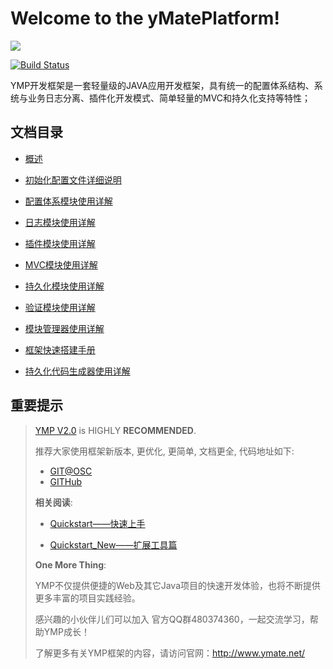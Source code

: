 # Welcome to the yMatePlatform! #

![](https://github.com/suninformation/ymateplatform/wiki/images/ymp_logo.png)

[![Build Status](https://travis-ci.org/suninformation/ymateplatform.png?branch=master)](https://travis-ci.org/suninformation/ymateplatform)

YMP开发框架是一套轻量级的JAVA应用开发框架，具有统一的配置体系结构、系统与业务日志分离、插件化开发模式、简单轻量的MVC和持久化支持等特性；

## 文档目录  ##

* [概述](https://github.com/suninformation/ymateplatform/wiki/Home)
* [初始化配置文件详细说明](https://github.com/suninformation/ymateplatform/wiki/YMP框架初始化配置文件详细说明)
* [配置体系模块使用详解](https://github.com/suninformation/ymateplatform/wiki/YMP框架配置体系模块使用详解)
* [日志模块使用详解](https://github.com/suninformation/ymateplatform/wiki/YMP框架日志模块使用详解)
* [插件模块使用详解](https://github.com/suninformation/ymateplatform/wiki/YMP框架插件模块使用详解)
* [MVC模块使用详解](https://github.com/suninformation/ymateplatform/wiki/YMP框架MVC模块使用详解)
* [持久化模块使用详解](https://github.com/suninformation/ymateplatform/wiki/YMP框架持久化模块使用详解)
* [验证模块使用详解](https://github.com/suninformation/ymateplatform/wiki/YMP框架验证模块使用详解)
* [模块管理器使用详解](https://github.com/suninformation/ymateplatform/wiki/YMP框架模块管理器使用详解)

* [框架快速搭建手册](https://github.com/suninformation/ymateplatform/wiki/YMP框架快速搭建手册)

* [持久化代码生成器使用详解](https://github.com/suninformation/ymateplatform/wiki/YMP框架持久化代码生成器使用详解)

## 重要提示

> [YMP V2.0](https://github.com/suninformation/ymate-platform-v2) is HIGHLY **RECOMMENDED**.
>
> 推荐大家使用框架新版本, 更优化, 更简单, 文档更全, 代码地址如下:
>
> - [GIT@OSC](https://github.com/suninformation/ymate-platform-v2)
> - [GITHub](http://git.oschina.net/suninformation/ymate-platform-v2)
>
> **相关阅读**:
>
> - [Quickstart——快速上手](http://git.oschina.net/suninformation/ymate-platform-v2/wikis/Quickstart)
>
> - [Quickstart_New——扩展工具篇](http://git.oschina.net/suninformation/ymate-platform-v2/wikis/Quickstart_New)
>
>
> **One More Thing**:
>
> YMP不仅提供便捷的Web及其它Java项目的快速开发体验，也将不断提供更多丰富的项目实践经验。
>
> 感兴趣的小伙伴儿们可以加入 官方QQ群480374360，一起交流学习，帮助YMP成长！
>
> 了解更多有关YMP框架的内容，请访问官网：http://www.ymate.net/